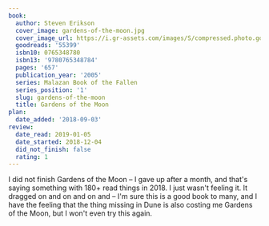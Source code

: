 ```yaml
---
book:
  author: Steven Erikson
  cover_image: gardens-of-the-moon.jpg
  cover_image_url: https://i.gr-assets.com/images/S/compressed.photo.goodreads.com/books/1548497031l/55399._SX98_.jpg
  goodreads: '55399'
  isbn10: 0765348780
  isbn13: '9780765348784'
  pages: '657'
  publication_year: '2005'
  series: Malazan Book of the Fallen
  series_position: '1'
  slug: gardens-of-the-moon
  title: Gardens of the Moon
plan:
  date_added: '2018-09-03'
review:
  date_read: 2019-01-05
  date_started: 2018-12-04
  did_not_finish: false
  rating: 1
---
```


I did not finish Gardens of the Moon – I gave up after a month, and that's saying something with 180+ read things in 2018. I just wasn't feeling it. It dragged on and on and on and – I'm sure this is a good book to many, and I have the feeling that the thing missing in Dune is also costing me Gardens of the Moon, but I won't even try this again.
